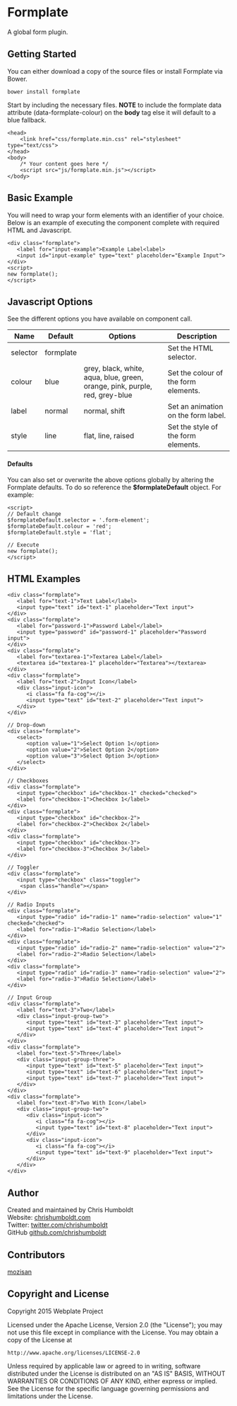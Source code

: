 # Formplate
A global form plugin.

## Getting Started
You can either download a copy of the source files or install Formplate via Bower.

```
bower install formplate
```

Start by including the necessary files. **NOTE** to include the formplate data attribute (data-formplate-colour) on the **body** tag else it will default to a blue fallback.

```
<head>
	<link href="css/formplate.min.css" rel="stylesheet" type="text/css">
</head>
<body>
    /* Your content goes here */
    <script src="js/formplate.min.js"></script>
</body>
```

## Basic Example
You will need to wrap your form elements with an identifier of your choice. Below is an example of executing the component complete with required HTML and Javascript.
```
<div class="formplate">
   <label for="input-example">Example Label<label>
   <input id="input-example" type="text" placeholder="Example Input">
</div>
<script>
new formplate();
</script>
```

## Javascript Options
See the different options you have available on component call.

| Name | Default | Options | Description |
| ---- | ---- | ---- | ---- |
| selector | formplate | | Set the HTML selector. |
| colour | blue | grey, black, white, aqua, blue, green, orange, pink, purple, red, grey-blue | Set the colour of the form elements. |
| label | normal | normal, shift | Set an animation on the form label. |
| style | line | flat, line, raised | Set the style of the form elements. |

#### Defaults
You can also set or overwrite the above options globally by altering the Formplate defaults. To do so reference the **$formplateDefault** object. For example:

```
<script>
// Default change
$formplateDefault.selector = '.form-element';
$formplateDefault.colour = 'red';
$formplateDefault.style = 'flat';

// Execute
new formplate();
</script>
```

## HTML Examples
```
<div class="formplate">
   <label for="text-1">Text Label</label>
   <input type="text" id="text-1" placeholder="Text input">
</div>
<div class="formplate">
   <label for="password-1">Password Label</label>
   <input type="password" id="password-1" placeholder="Password input">
</div>
<div class="formplate">
   <label for="textarea-1">Textarea Label</label>
   <textarea id="textarea-1" placeholder="Textarea"></textarea>
</div>
<div class="formplate">
   <label for="text-2">Input Icon</label>
   <div class="input-icon">
      <i class="fa fa-cog"></i>
      <input type="text" id="text-2" placeholder="Text input">
   </div>
</div>

// Drop-down
<div class="formplate">
   <select>
      <option value="1">Select Option 1</option>
      <option value="2">Select Option 2</option>
      <option value="3">Select Option 3</option>
   </select>
</div>

// Checkboxes
<div class="formplate">
   <input type="checkbox" id="checkbox-1" checked="checked">
   <label for="checkbox-1">Checkbox 1</label>
</div>
<div class="formplate">
   <input type="checkbox" id="checkbox-2">
   <label for="checkbox-2">Checkbox 2</label>
</div>
<div class="formplate">
   <input type="checkbox" id="checkbox-3">
   <label for="checkbox-3">Checkbox 3</label>
</div>

// Toggler
<div class="formplate">
   <input type="checkbox" class="toggler">
	<span class="handle"></span>
</div>

// Radio Inputs
<div class="formplate">
   <input type="radio" id="radio-1" name="radio-selection" value="1" checked="checked">
   <label for="radio-1">Radio Selection</label>
</div>
<div class="formplate">
   <input type="radio" id="radio-2" name="radio-selection" value="2">
   <label for="radio-2">Radio Selection</label>
</div>
<div class="formplate">
   <input type="radio" id="radio-3" name="radio-selection" value="2">
   <label for="radio-3">Radio Selection</label>
</div>

// Input Group
<div class="formplate">
   <label for="text-3">Two</label>
   <div class="input-group-two">
      <input type="text" id="text-3" placeholder="Text input">
      <input type="text" id="text-4" placeholder="Text input">
   </div>
</div>
<div class="formplate">
   <label for="text-5">Three</label>
   <div class="input-group-three">
      <input type="text" id="text-5" placeholder="Text input">
      <input type="text" id="text-6" placeholder="Text input">
      <input type="text" id="text-7" placeholder="Text input">
   </div>
</div>
<div class="formplate">
   <label for="text-8">Two With Icon</label>
   <div class="input-group-two">
      <div class="input-icon">
         <i class="fa fa-cog"></i>
         <input type="text" id="text-8" placeholder="Text input">
      </div>
      <div class="input-icon">
         <i class="fa fa-cog"></i>
         <input type="text" id="text-9" placeholder="Text input">
      </div>
   </div>
</div>
```

## Author
Created and maintained by Chris Humboldt<br>
Website: <a href="http://chrishumboldt.com/">chrishumboldt.com</a><br>
Twitter: <a href="https://twitter.com/chrishumboldt">twitter.com/chrishumboldt</a><br>
GitHub <a href="https://github.com/chrishumboldt">github.com/chrishumboldt</a><br>

## Contributors
[mozisan](https://github.com/mozisan)

## Copyright and License
Copyright 2015 Webplate Project

Licensed under the Apache License, Version 2.0 (the "License");
you may not use this file except in compliance with the License.
You may obtain a copy of the License at

    http://www.apache.org/licenses/LICENSE-2.0

Unless required by applicable law or agreed to in writing, software
distributed under the License is distributed on an "AS IS" BASIS,
WITHOUT WARRANTIES OR CONDITIONS OF ANY KIND, either express or implied.
See the License for the specific language governing permissions and
limitations under the License.
